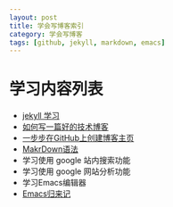 ```yaml
---
layout: post
title: 学会写博客索引
category: 学会写博客
tags: [github, jekyll, markdown, emacs]
---
```


# 学习内容列表

* [jekyll 学习](/2015/06/07/jekyll-study)
* [如何写一篇好的技术博客](http://rock3.info/blog/2013/11/26/%E5%A6%82%E4%BD%95%E5%86%99%E4%B8%80%E7%AF%87%E5%A5%BD%E7%9A%84%E6%8A%80%E6%9C%AF%E5%8D%9A%E5%AE%A2/)
* [一步步在GitHub上创建博客主页](http://www.pchou.info/web-build/2013/01/03/build-github-blog-page-01.html)
* [MakrDown语法](http://www.ituring.com.cn/article/775)
* 学习使用 google 站内搜索功能
* 学习使用 google 网站分析功能
* 学习Emacs编辑器
* [Emacs归来记](http://blog.jamespan.me/2015/04/05/the-return-of-the-emacs)
